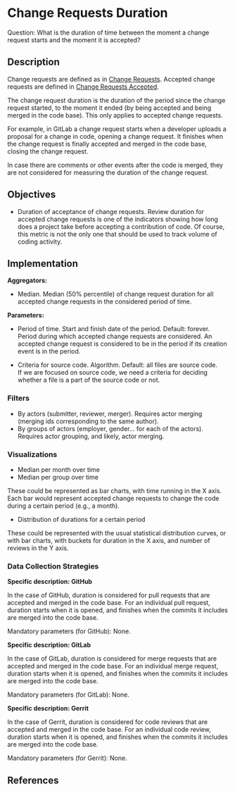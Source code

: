 # Change Requests Duration

Question: What is the duration of time between the moment a change request starts and the moment it is accepted?


## Description

Change requests are defined as in [Change Requests](https://github.com/chaoss/wg-evolution/blob/master/metrics/Change_Requests.md).
Accepted change requests are defined in [Change Requests Accepted](https://github.com/chaoss/wg-evolution/blob/master/metrics/Change_Requests_Accepted.md).

The change request duration is the duration of the period since the
change request started, to the moment it ended (by being accepted
and being merged in the code base).
This only applies to accepted change requests.

For example, in GitLab a change request starts when a developer
uploads a proposal for a change in code, opening a change request.
It finishes when the change request is finally accepted and merged
in the code base, closing the change request.

In case there are comments or other events after the code is
merged, they are not considered for measuring the duration of
the change request.


## Objectives

* Duration of acceptance of change requests.
    Review duration for accepted change requests is one of the indicators
    showing how long does a project take before accepting
    a contribution of code.
    Of course, this metric is not the only one that should be
    used to track volume of coding activity.


## Implementation

**Aggregators:**
* Median. Median (50% percentile) of change request duration for all
  accepted change requests in the considered period of time.

**Parameters:**
* Period of time. Start and finish date of the period. Default: forever.  
    Period during which accepted change requests are considered.
    An accepted change request is considered to be in the period if
    its creation event is in the period.

* Criteria for source code. Algorithm. Default: all files are source code.  
    If we are focused on source code, we need a criteria for deciding
    whether a file is a part of the source code or not.

### Filters

* By actors (submitter, reviewer, merger). Requires actor merging
(merging ids corresponding to the same author).
* By groups of actors (employer, gender... for each of the actors).
Requires actor grouping, and likely, actor merging.


### Visualizations

* Median per month over time
* Median per group over time

These could be represented as bar charts, with time running in the X axis.
Each bar would represent accepted change requests to change the code
during a certain period (e.g., a month).

* Distribution of durations for a certain period

These could be represented with the usual statistical distribution
curves, or with bar charts, with buckets for duration in the
X axis, and number of reviews in the Y axis.


### Data Collection Strategies

**Specific description: GitHub**

In the case of GitHub, duration is considered for
pull requests that are accepted and merged in the code base.
For an individual pull request, duration starts when it
is opened, and finishes when the commits it includes
are merged into the code base.

Mandatory parameters (for GitHub): None.

**Specific description: GitLab**

In the case of GitLab, duration is considered for
merge requests that are accepted and merged in the code base.
For an individual merge request, duration starts when it
is opened, and finishes when the commits it includes
are merged into the code base.

Mandatory parameters (for GitLab): None.

**Specific description: Gerrit**

In the case of Gerrit, duration is considered for
code reviews that are accepted and merged in the code base.
For an individual code review, duration starts when it is opened,
and finishes when the commits it includes
are merged into the code base.

Mandatory parameters (for Gerrit): None.

## References


